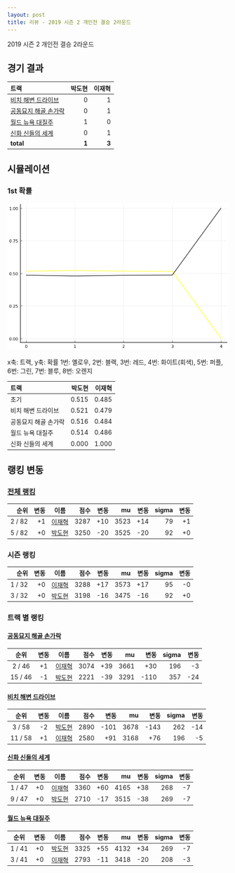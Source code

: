 ```yaml
---
layout: post
title: 리뷰 - 2019 시즌 2 개인전 결승 2라운드
---
```


2019 시즌 2 개인전 결승 2라운드


## 경기 결과

| 트랙 | 박도현 | 이재혁 |
|:---|---:|---:|
| [비치 해변 드라이브](../haebyun) | 0 | 1 |
| [공동묘지 해골 손가락](../haeson) | 0 | 1 |
| [월드 뉴욕 대질주](../newyork) | 1 | 0 |
| [신화 신들의 세계](../shinsegye) | 0 | 1 |
| __total__ |__1__ |__3__ |



## 시뮬레이션


### 1st 확률


![](../images/s2019-2-6-2-1st.png)

x축: 트랙, y축: 확률
1번: 옐로우, 2번: 블랙, 3번: 레드, 4번: 화이트(회색), 5번: 퍼플, 6번: 그린, 7번: 블루, 8번: 오렌지

| 트랙 | 박도현 | 이재혁 |
|:---|---:|---:|
| 초기 | 0.515 | 0.485 |
| 비치 해변 드라이브 | 0.521 | 0.479 |
| 공동묘지 해골 손가락 | 0.516 | 0.484 |
| 월드 뉴욕 대질주 | 0.514 | 0.486 |
| 신화 신들의 세계 | 0.000 | 1.000 |


## 랭킹 변동


### [전체 랭킹](../singles-full)

| 순위 | 변동 | 이름 | 점수 | 변동 | mu | 변동 | sigma | 변동 |
|---:|---:|:---:|---:|---:|---:|---:|---:|---:|
| 2 / 82 | +1 | [이재혁](../ijaehyeok) | 3287 | +10 | 3523 | +14 | 79 | +1 |
| 5 / 82 | +0 | [박도현](../bakdohyeon) | 3250 | -20 | 3525 | -20 | 92 | +0 |

### 시즌 랭킹

| 순위 | 변동 | 이름 | 점수 | 변동 | mu | 변동 | sigma | 변동 |
|---:|---:|:---:|---:|---:|---:|---:|---:|---:|
| 1 / 32 | +0 | [이재혁](../ijaehyeok) | 3288 | +17 | 3573 | +17 | 95 | -0 |
| 3 / 32 | +0 | [박도현](../bakdohyeon) | 3198 | -16 | 3475 | -16 | 92 | +0 |

### 트랙 별 랭킹


#### [공동묘지 해골 손가락](../haeson)

| 순위 | 변동 | 이름 | 점수 | 변동 | mu | 변동 | sigma | 변동 |
|:---:|:---:|:---:|---:|---:|---:|---:|---:|---:|
| 2 / 46 | +1 | [이재혁](../ijaehyeok) | 3074 | +39 | 3661 | +30 | 196 | -3 |
| 15 / 46 | -1 | [박도현](../bakdohyeon) | 2221 | -39 | 3291 | -110 | 357 | -24 |

#### [비치 해변 드라이브](../haebyun)

| 순위 | 변동 | 이름 | 점수 | 변동 | mu | 변동 | sigma | 변동 |
|:---:|:---:|:---:|---:|---:|---:|---:|---:|---:|
| 3 / 58 | -2 | [박도현](../bakdohyeon) | 2890 | -101 | 3678 | -143 | 262 | -14 |
| 11 / 58 | +1 | [이재혁](../ijaehyeok) | 2580 | +91 | 3168 | +76 | 196 | -5 |

#### [신화 신들의 세계](../shinsegye)

| 순위 | 변동 | 이름 | 점수 | 변동 | mu | 변동 | sigma | 변동 |
|:---:|:---:|:---:|---:|---:|---:|---:|---:|---:|
| 1 / 47 | +0 | [이재혁](../ijaehyeok) | 3360 | +60 | 4165 | +38 | 268 | -7 |
| 9 / 47 | +0 | [박도현](../bakdohyeon) | 2710 | -17 | 3515 | -38 | 269 | -7 |

#### [월드 뉴욕 대질주](../newyork)

| 순위 | 변동 | 이름 | 점수 | 변동 | mu | 변동 | sigma | 변동 |
|:---:|:---:|:---:|---:|---:|---:|---:|---:|---:|
| 1 / 41 | +0 | [박도현](../bakdohyeon) | 3325 | +55 | 4132 | +34 | 269 | -7 |
| 3 / 41 | +0 | [이재혁](../ijaehyeok) | 2793 | -11 | 3418 | -20 | 208 | -3 |
